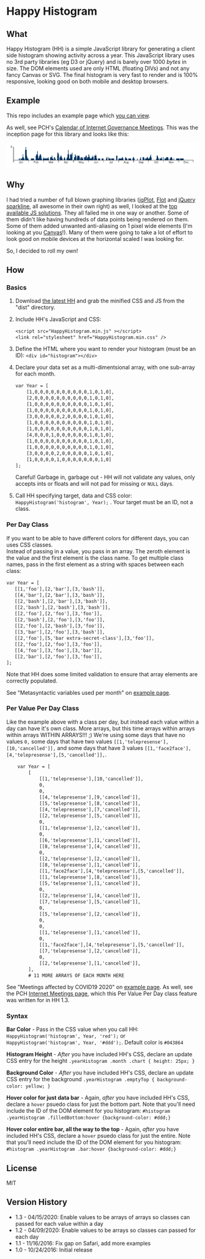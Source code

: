 # Happy Histogram

## What

Happy Histogram (HH) is a simple JavaScript library for generating a
client side histogram showing activity across 
a year.  This JavaScript
library uses no 3rd party libraries (eg D3 or jQuery) and is barely over 1000 _bytes_ in size. 
The DOM elements used are only
HTML (floating DIVs) and not any fancy Canvas or SVG. The final histogram is very 
fast to render and is 100% responsive, looking good on both mobile
and desktop browsers.

## Example

This repo includes an example page which [you can view](https://packet-clearing-house.github.io/Happy-Histogram/example/).

As well, see PCH's [Calendar of Internet Governance Meetings](https://pch.net/meetings). This was 
the inception page for this library and looks like this:

[![](./example/hh.png)](https://pch.net/meetings)

## Why

I had tried a number of full blown graphing libraries ([jqPlot](http://www.jqplot.com/), [Flot](http://www.flotcharts.org/) and [jQuery sparkline](http://omnipotent.net/jquery.sparkline/), all awesome in their own right) as well, I looked at the [top available JS solutions](https://github.com/search?l=JavaScript&q=histogram&type=Repositories&utf8=%E2%9C%93). They all failed
me in one way or another.  Some of them didn't like having hundreds of data
points being rendered on them.  Some of them added unwanted anti-aliasing
on 1 pixel wide elements (I'm looking at you [Canvas](http://stackoverflow.com/questions/195262/can-i-turn-off-antialiasing-on-an-html-canvas-element)!). Many of them were
going to take a lot of effort to look good on mobile devices at the horizontal
scaled I was looking for.

So, I decided to roll my own!

## How

### Basics

1. Download [the latest HH](https://github.com/Packet-Clearing-House/Happy-Histogram/releases/latest) and grab the minified CSS and JS from the "dist" directory.
2. Include HH's JavaScript and CSS: 
   ```
   <script src="HappyHistogram.min.js" ></script>
   <link rel="stylesheet" href="HappyHistogram.min.css" />
   ```
1. Define the HTML where you want to render your histogram (must be an ID): ``<div id="histogram"></div>``
1. Declare your data set as a multi-dimentsional array, with one sub-array for each month. 

   ```
   var Year = [
       [1,0,0,0,0,0,0,0,0,0,0,1,0,1,0],
       [2,0,0,0,0,0,0,0,0,0,0,1,0,1,0],
       [1,0,0,0,0,0,0,0,0,0,0,1,0,1,0],
       [1,0,0,0,0,0,0,0,0,0,0,1,0,1,0],
       [3,0,0,0,0,0,2,0,0,0,0,1,0,1,0],
       [1,0,0,0,0,0,0,0,0,0,0,1,0,1,0],
       [1,0,0,0,0,0,0,0,0,0,0,1,0,1,0],
       [4,0,0,0,1,0,0,0,0,0,0,1,0,1,0],
       [1,0,0,0,0,0,0,0,0,0,0,1,0,1,0],
       [1,0,0,0,0,0,0,0,0,0,0,1,0,1,0],
       [3,0,0,0,0,2,0,0,0,0,0,1,0,1,0],
       [1,0,0,0,0,1,0,0,0,0,0,0,0,1,0]
   ];
   ```
   
   Careful!  Garbage in, garbage out - HH will not validate any values, only accepts
   ints or floats and will not pad for missing or ``NULL`` days.
1. Call HH specifying target, data and CSS color: ``HappyHistogram('histogram', Year);`` . Your target must be an ID, not a class. 

### Per Day Class

If you want to be able to have different colors for different days, you can uses CSS classes.  
Instead of passing in a value, you pass in an array.  The zeroth element is the value
and the first element is the class name.  To get multiple class names, pass in the first element
as a string with spaces between each class:

```
var Year = [
   [[1,'foo'],[2,'bar'],[3,'bash']],
   [[4,'bar'],[2,'bar'],[3,'bash']],
   [[2,'bash'],[2,'bar'],[3,'bash']],
   [[2,'bash'],[2,'bash'],[3,'bash']],
   [[2,'foo'],[2,'foo'],[3,'foo']],
   [[2,'bash'],[2,'foo'],[3,'foo']],
   [[2,'foo'],[2,'bash'],[3,'foo']],
   [[3,'bar'],[2,'foo'],[3,'bash']],
   [[2,'foo'],[5,'bar extra-secret-class'],[3,'foo']],
   [[2,'foo'],[2,'foo'],[3,'foo']],
   [[4,'foo'],[3,'foo'],[3,'bar']],
   [[2,'bar'],[2,'foo'],[3,'foo']],
];
```

Note that HH does some limited validation to ensure that array elements are correctly populated.

See "Metasyntactic variables used per month" on 
[example page](https://packet-clearing-house.github.io/Happy-Histogram/example/).

### Per Value Per Day Class

Like the example above with a class per day, but instead each value within a day can have it's
own class.  More arrays, but this time arrays within arrays within arrays WITHIN ARRAYS!!! ;) We're 
 using some days that have no values `0,` some days that have two values
`[[1,'telepresense'],[10,'cancelled']],` and some days that have 3 values 
`[[1,'face2face'],[4,'telepresense'],[5,'cancelled']],`. 

```
    var Year = [
        [
            [[1,'telepresense'],[10,'cancelled']],
            0,
            0,
            [[4,'telepresense'],[9,'cancelled']],
            [[5,'telepresense'],[8,'cancelled']],
            [[4,'telepresense'],[7,'cancelled']],
            [[2,'telepresense'],[5,'cancelled']],
            0,
            [[1,'telepresense'],[2,'cancelled']],
            0,
            [[6,'telepresense'],[1,'cancelled']],
            [[8,'telepresense'],[4,'cancelled']],
            0,
            [[2,'telepresense'],[2,'cancelled']],
            [[8,'telepresense'],[1,'cancelled']],
            [[1,'face2face'],[4,'telepresense'],[5,'cancelled']],
            [[1,'telepresense'],[8,'cancelled']],
            [[5,'telepresense'],[1,'cancelled']],
            0,
            [[2,'telepresense'],[4,'cancelled']],
            [[7,'telepresense'],[5,'cancelled']],
            0,
            [[5,'telepresense'],[2,'cancelled']],
            0,
            0,
            [[1,'telepresense'],[1,'cancelled']],
            0,
            [[1,'face2face'],[4,'telepresense'],[5,'cancelled']],
            [[7,'telepresense'],[2,'cancelled']],
            0,
            [[2,'telepresense'],[1,'cancelled']],
        ],
        # 11 MORE ARRAYS OF EACH MONTH HERE
```

See "Meetings affected by COVID19 2020" on 
[example page](https://packet-clearing-house.github.io/Happy-Histogram/example/).  As well,
see the PCH [Internet Meetings page](https://www.pch.net/meetings),
 which this Per Value Per Day class feature was written for in HH 1.3.

### Syntax

**Bar Color** - Pass in the CSS value when you
call HH: ``HappyHistogram('histogram', Year, 'red');`` or ``HappyHistogram('histogram', Year, '#ddd');``. Default color is ``#043864``

**Histogram Height** -  _After_ you have included HH's CSS, declare an update CSS entry for the height ``.yearHistogram .month .chart { height: 25px; }``

**Background Color** - _After_ you have included HH's CSS, declare an update CSS entry
for the background ``.yearHistogram .emptyTop { background-color: yellow; }``

**Hover color for just data bar** - Again, _after_ you have included HH's CSS, declare
 a ``hover`` psuedo class for just the bottom part.  Note that you'll need include
 the ID of the  DOM element for you histogram: ``#histogram .yearHistogram .filledBottom:hover {background-color: #ddd;}``

**Hover color entire bar, all the way to the top** - Again, _after_ you have included HH's CSS, declare
 a ``hover`` psuedo class for just the entire.  Note that you'll need include
 the ID of the  DOM element for you histogram: ``#histogram .yearHistogram .bar:hover {background-color: #ddd;}``

## License

MIT

## Version History

- 1.3 - 04/15/2020: Enable values to be arrays of arrays so classes can passed for each value within a day 
- 1.2 - 04/09/2020: Enable values to be arrays so classes can passed for each day 
- 1.1 - 11/16/2016: Fix gap on Safari, add more examples
- 1.0 - 10/24/2016: Initial release


